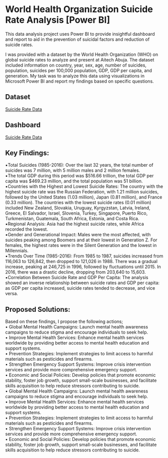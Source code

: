 # World Health Organization Suicide Rate Analysis [Power BI]  
This data analysis project uses Power BI to provide insightful dashboard and report to aid in the prevention of suicidal factors and reduction of suicide rates.

I was provided with a dataset by the World Health Organization (WHO) on global suicide rates to analyze and present at Aitech Abuja. The dataset included information on country, year, sex,
age, number of suicides, population, suicides per 100,000 population, GDP, GDP per capita, and generation. My task was to analyze this data using visualizations in Microsoft Power BI and
report my findings based on specific questions.

## Dataset  
<a href="https://1drv.ms/x/c/ebab623a643e4df1/ESkIcYVEdZVPl1W77ZPmIpIBEjzIgzDvJkpz4xncxlYW6A?e=IUmnHn">Suicide Rate Data</a>  
## Dashboard  
<a href="https://1drv.ms/x/c/ebab623a643e4df1/ESkIcYVEdZVPl1W77ZPmIpIBEjzIgzDvJkpz4xncxlYW6A?e=IUmnHn">Suicide Rate Data</a>  
## Key Findings:  
▪️Total Suicides (1985-2016): Over the last 32 years, the total number of suicides was 7 million, with 5 million males and 2 million females.  
▪️The total GDP during this period was $516.66 trillion, the total GDP per capita was $469.23 million, and the total population was 51 billion.  
▪️Countries with the Highest and Lowest Suicide Rates: The country with the highest suicide rate was the Russian Federation, with 1.21 million suicides, followed by the United States (1.03
million), Japan (0.81 million), and France (0.33 million).  The countries with the lowest suicide rates (0.01 million) included New Zealand, Slovakia, Uruguay, Kyrgyzstan, Latvia, Ireland,
Greece, El Salvador, Israel, Slovenia, Turkey, Singapore, Puerto Rico, Turkmenistan, Guatemala, South Africa, Estonia, and Costa Rica.  
▪️Regional Analysis: Asia had the highest suicide rates, while Africa recorded the lowest.  
▪️Gender and Generational Impact: Males were the most affected, with suicides peaking among Boomers and at their lowest in Generation Z. For females, the highest rates were in the
Silent Generation and the lowest in Millennials.  
▪️Trends Over Time (1985-2016): From 1985 to 1987, suicides increased from 116,063 to 126,842, then dropped to 121,026 in 1988. There was a gradual increase, peaking at 246,725 in
1996, followed by fluctuations until 2015. In 2016, there was a drastic decline, dropping from 203,640 to 15,603.  
▪️Correlation Between Suicide Rate and GDP Per Capita: The analysis showed an inverse relationship between suicide rates and GDP per capita: as GDP per capita increased, suicide
rates tended to decrease, and vice versa.  

## Proposed Solutions:  
Based on these findings, I propose the following actions;  
• Global Mental Health Campaigns: Launch mental health awareness campaigns to reduce stigma and encourage individuals to seek help.  
• Improve Mental Health Services: Enhance mental health services worldwide by providing better access to mental health education and support systems.  
• Prevention Strategies: Implement strategies to limit access to harmful materials such as pesticides and firearms.  
• Strengthen Emergency Support Systems: Improve crisis intervention services and provide more comprehensive emergency support.  
• Economic and Social Policies: Develop policies that promote economic stability, foster job growth, support small-scale businesses, and facilitate skills acquisition to help reduce stressors
contributing to suicide.  
• Global Mental Health Campaigns: Launch mental health awareness campaigns to reduce stigma and encourage individuals to seek help.  
• Improve Mental Health Services: Enhance mental health services worldwide by providing better access to mental health education and support systems.  
• Prevention Strategies: Implement strategies to limit access to harmful materials such as pesticides and firearms.  
• Strengthen Emergency Support Systems: Improve crisis intervention services and provide more comprehensive emergency support.  
• Economic and Social Policies: Develop policies that promote economic stability, foster job growth, support small-scale businesses, and facilitate skills acquisition to help reduce stressors
contributing to suicide.  
